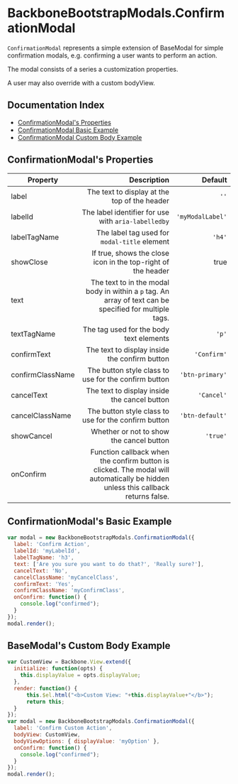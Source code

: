 # BackboneBootstrapModals.ConfirmationModal

`ConfirmationModal` represents a simple extension of BaseModal for simple confirmation modals, e.g. confirming a user wants to perform an action.

The modal consists of a series a customization properties.

A user may also override with a custom bodyView.

## Documentation Index

* [ConfirmationModal's Properties](#confirmationmodals-properties)
* [ConfirmationModal Basic Example](#confirmationmodal-basic-example)
* [ConfirmationModal Custom Body Example](#confirmationmodal-custom-body-example)

## ConfirmationModal's Properties

| Property     | Description                                                  | Default          |
| -------------|-------------------------------------------------------------:|-----------------:|
| label        | The text to display at the top of the header                 | `''`             |
| labelId      | The label identifier for use with `aria-labelledby`          | `'myModalLabel'` |
| labelTagName | The label tag used for `modal-title` element                 | `'h4'`           |
| showClose    | If true, shows the close icon in the top-right of the header | true             |
| text      | The text to in the modal body in within a `p` tag. An array of text can be specified for multiple tags. |                  |
| textTagName | The tag used for the body text elements         | `'p'`            |
| confirmText        | The text to display inside the confirm button          | `'Confirm'`      |
| confirmClassName        | The button style class to use for the confirm button | `'btn-primary'` |
| cancelText        | The text to display inside the cancel button            | `'Cancel'`       |
| cancelClassName        | The button style class to use for the confirm button | `'btn-default'` |
| showCancel        | Whether or not to show the cancel button            | `'true'`             |
| onConfirm        | Function callback when the confirm button is clicked. The modal will automatically be hidden unless this callback returns false. |                  |

## ConfirmationModal's Basic Example

```javascript
var modal = new BackboneBootstrapModals.ConfirmationModal({
  label: 'Confirm Action',
  labelId: 'myLabelId',
  labelTagName: 'h3',
  text: ['Are you sure you want to do that?', 'Really sure?'],
  cancelText: 'No',
  cancelClassName: 'myCancelClass',
  confirmText: 'Yes',
  confirmClassName: 'myConfirmClass',
  onConfirm: function() {
    console.log("confirmed");
  }
});
modal.render();
```

## BaseModal's Custom Body Example

```javascript
var CustomView = Backbone.View.extend({
  initialize: function(opts) {
    this.displayValue = opts.displayValue;
  },
  render: function() {
      this.$el.html("<b>Custom View: "+this.displayValue+"</b>");
      return this;
  }
});
var modal = new BackboneBootstrapModals.ConfirmationModal({
  label: 'Confirm Custom Action',
  bodyView: CustomView,
  bodyViewOptions: { displayValue: 'myOption' },
  onConfirm: function() {
    console.log("confirmed");
  }
});
modal.render();
```
